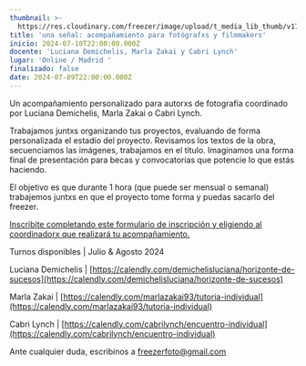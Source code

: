 ```yaml
---
thumbnail: >-
  https://res.cloudinary.com/freezer/image/upload/t_media_lib_thumb/v1722969574/2024/08/Imagen_de_WhatsApp_2024-08-06_a_las_18.17.51_347d9c15_yp3siy.jpg
title: 'una señal: acompañamiento para fotógrafxs y filmmakers'
inicio: 2024-07-10T22:00:00.000Z
docente: 'Luciana Demichelis, Marla Zakai y Cabri Lynch'
lugar: 'Online / Madrid '
finalizado: false
date: 2024-07-09T22:00:00.000Z
---
```


Un acompañamiento personalizado para autorxs de fotografía coordinado por Luciana Demichelis, Marla Zakai o Cabri Lynch. 

Trabajamos juntxs organizando tus proyectos, evaluando de forma personalizada el estadío del proyecto. Revisamos los textos de la obra, secuenciamos las imágenes, trabajamos en el título. Imaginamos una forma final de presentación para becas y convocatorias que potencie lo que estás haciendo. 

El objetivo es que durante 1 hora (que puede ser mensual o semanal) trabajemos juntxs en que el proyecto tome forma y puedas sacarlo del freezer.

[Inscribite completando este formulario de inscripción y eligiendo al coordinadorx que realizará tu acompañamiento. ](https://docs.google.com/forms/d/1fkm0H5z5Pz5f0aK05JT1y6xmaZCW-7A5hi2LJPDE1GA/edit)

Turnos disponibles | Julio & Agosto 2024

Luciana Demichelis | [https://calendly.com/demichelisluciana/horizonte-de-sucesos](https://calendly.com/demichelisluciana/horizonte-de-sucesos)

Marla Zakai | [https://calendly.com/marlazakai93/tutoria-individual](https://calendly.com/marlazakai93/tutoria-individual)

Cabri Lynch | [https://calendly.com/cabrilynch/encuentro-individual](https://calendly.com/cabrilynch/encuentro-individual)

Ante cualquier duda, escribinos a [freezerfoto@gmail.com](mailto:freezerfoto@gmail.com)
